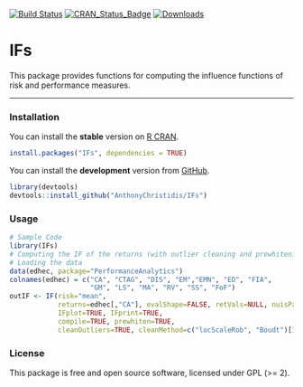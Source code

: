 
[![Build Status](https://travis-ci.org/AnthonyChristidis/IFs.svg?branch=master)](https://travis-ci.com/AnthonyChristidis/IFs) [![CRAN\_Status\_Badge](http://www.r-pkg.org/badges/version/IFs)](https://cran.r-project.org/package=IFs) [![Downloads](http://cranlogs.r-pkg.org/badges/IFs)](https://cran.r-project.org/package=IFs)

IFs
===

This package provides functions for computing the influence functions of risk and performance measures.

------------------------------------------------------------------------

### Installation

You can install the **stable** version on [R CRAN](https://cran.r-project.org/package=IFs).

``` r
install.packages("IFs", dependencies = TRUE)
```

You can install the **development** version from [GitHub](https://github.com/AnthonyChristidis/IFs).

``` r
library(devtools)
devtools::install_github("AnthonyChristidis/IFs")
```

### Usage

``` r
# Sample Code
library(IFs)
# Computing the IF of the returns (with outlier cleaning and prewhitening)
# Loading the data
data(edhec, package="PerformanceAnalytics")
colnames(edhec) = c("CA", "CTAG", "DIS", "EM","EMN", "ED", "FIA",
                    "GM", "LS", "MA", "RV", "SS", "FoF")
outIF <- IF(risk="mean",
            returns=edhec[,"CA"], evalShape=FALSE, retVals=NULL, nuisPars=NULL,
            IFplot=TRUE, IFprint=TRUE,
            compile=TRUE, prewhiten=TRUE,
            cleanOutliers=TRUE, cleanMethod=c("locScaleRob", "Boudt")[1], eff=0.99, alpha.robust=0.05)
```

### License

This package is free and open source software, licensed under GPL (&gt;= 2).
